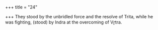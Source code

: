 +++
title = "24"

+++
They stood by the unbridled force and the resolve of Trita, while he was  fighting,
(stood) by Indra at the overcoming of Vr̥tra.